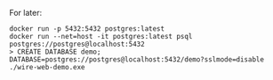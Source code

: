 For later:

    docker run -p 5432:5432 postgres:latest
    docker run --net=host -it postgres:latest psql postgres://postgres@localhost:5432
    > CREATE DATABASE demo;
    DATABASE=postgres://postgres@localhost:5432/demo?sslmode=disable ./wire-web-demo.exe